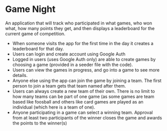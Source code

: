 # Game Night

An application that will track who participated in what games, who won what, how many points they get, and then displays a leaderboard for the current game of competition.  

* When someone visits the app for the first time in the day it creates a leaderboard for that day. 
* Users can login and create account using Google Auth
* Logged in users (uses Google Auth only) are able to create games by choosing a game (provided in a seeder file with the code).
* Users can view the games in progress, and go into a game to see more details.  
* Anyone else using the app can join the game by joining a team. The first person to join a team gets that team named after them.  
* Users can always create a new team of their own. There is no limit to how many teams can be part of one game (as some games are team based like foosball and others like card games are played as an individual (which here is a team of one). 
* Anyone participating in a game can select a winning team. Approval from at least two participants of the winner closes the game and awards the points to the winner(s)
